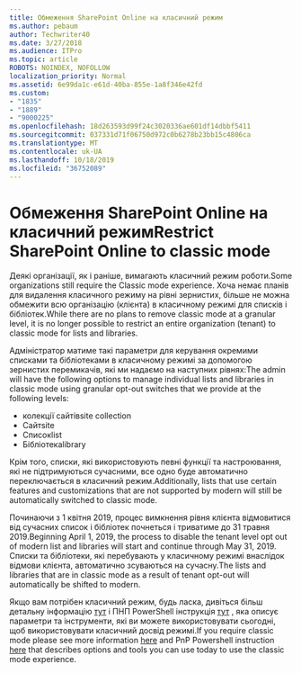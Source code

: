 ```yaml
---
title: Обмеження SharePoint Online на класичний режим
ms.author: pebaum
author: Techwriter40
ms.date: 3/27/2018
ms.audience: ITPro
ms.topic: article
ROBOTS: NOINDEX, NOFOLLOW
localization_priority: Normal
ms.assetid: 6e99da1c-e61d-40ba-855e-1a8f346e42fd
ms.custom:
- "1835"
- "1889"
- "9000225"
ms.openlocfilehash: 18d263593d99f24c3020336ae601df14dbbf5411
ms.sourcegitcommit: 037331d71f06750d972c0b6278b23bb15c4806ca
ms.translationtype: MT
ms.contentlocale: uk-UA
ms.lasthandoff: 10/18/2019
ms.locfileid: "36752089"
---
```

# <a name="restrict-sharepoint-online-to-classic-mode"></a><span data-ttu-id="57570-102">Обмеження SharePoint Online на класичний режим</span><span class="sxs-lookup"><span data-stu-id="57570-102">Restrict SharePoint Online to classic mode</span></span>

<span data-ttu-id="57570-103">Деякі організації, як і раніше, вимагають класичний режим роботи.</span><span class="sxs-lookup"><span data-stu-id="57570-103">Some organizations still require the Classic mode experience.</span></span> <span data-ttu-id="57570-104">Хоча немає планів для видалення класичного режиму на рівні зернистих, більше не можна обмежити всю організацію (клієнта) в класичному режимі для списків і бібліотек.</span><span class="sxs-lookup"><span data-stu-id="57570-104">While there are no plans to remove classic mode at a granular level, it is no longer possible to restrict an entire organization (tenant) to classic mode for lists and libraries.</span></span>

<span data-ttu-id="57570-105">Адміністратор матиме такі параметри для керування окремими списками та бібліотеками в класичному режимі за допомогою зернистих перемикачів, які ми надаємо на наступних рівнях:</span><span class="sxs-lookup"><span data-stu-id="57570-105">The admin will have the following options to manage individual lists and libraries in classic mode using granular opt-out switches that we provide at the following levels:</span></span>

- <span data-ttu-id="57570-106">колекції сайтів</span><span class="sxs-lookup"><span data-stu-id="57570-106">site collection</span></span>
- <span data-ttu-id="57570-107">Сайт</span><span class="sxs-lookup"><span data-stu-id="57570-107">site</span></span>
- <span data-ttu-id="57570-108">Список</span><span class="sxs-lookup"><span data-stu-id="57570-108">list</span></span>
- <span data-ttu-id="57570-109">Бібліотека</span><span class="sxs-lookup"><span data-stu-id="57570-109">library</span></span>

<span data-ttu-id="57570-110">Крім того, списки, які використовують певні функції та настроювання, які не підтримуються сучасними, все одно буде автоматично переключається в класичний режим.</span><span class="sxs-lookup"><span data-stu-id="57570-110">Additionally, lists that use certain features and customizations that are not supported by modern will still be automatically switched to classic mode.</span></span>

<span data-ttu-id="57570-111">Починаючи з 1 квітня 2019, процес вимкнення рівня клієнта відмовитися від сучасних список і бібліотек почнеться і триватиме до 31 травня 2019.</span><span class="sxs-lookup"><span data-stu-id="57570-111">Beginning April 1, 2019, the process to disable the tenant level opt out of modern list and libraries will start and continue through May 31, 2019.</span></span>  <span data-ttu-id="57570-112">Списки та бібліотеки, які перебувають у класичному режимі внаслідок відмови клієнта, автоматично зсуваються на сучасну.</span><span class="sxs-lookup"><span data-stu-id="57570-112">The lists and libraries that are in classic mode as a result of tenant opt-out will automatically be shifted to modern.</span></span>

<span data-ttu-id="57570-113">Якщо вам потрібен класичний режим, будь ласка, дивіться більш детальну інформацію [тут](https://techcommunity.microsoft.com/t5/Microsoft-SharePoint-Blog/Delivering-SharePoint-modern-experiences/ba-p/315023) і ПНП PowerShell інструкція [тут](https://docs.microsoft.com/sharepoint/dev/transform/modernize-userinterface-lists-and-libraries-optout) , яка описує параметри та інструменти, які ви можете використовувати сьогодні, щоб використовувати класичний досвід режимі.</span><span class="sxs-lookup"><span data-stu-id="57570-113">If you require classic mode please see more information [here](https://techcommunity.microsoft.com/t5/Microsoft-SharePoint-Blog/Delivering-SharePoint-modern-experiences/ba-p/315023) and PnP Powershell instruction [here](https://docs.microsoft.com/sharepoint/dev/transform/modernize-userinterface-lists-and-libraries-optout) that describes options and tools you can use today to use the classic mode experience.</span></span>
